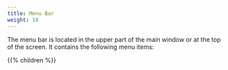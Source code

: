 ```yaml
---
title: Menu Bar
weight: 10
---
```


The menu bar is located in the upper part of the main window or at the top of the screen. It contains the following menu items:
 
 {{% children  %}}
